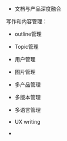 
- 文档与产品深度融合



写作和内容管理：

- outline管理
- Topic管理
- 用户管理
- 图片管理
- 多产品管理
- 多版本管理
- 多语言管理

- UX writing
- 